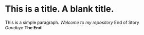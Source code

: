 # This is a title. A blank title.
This is a simple paragraph. 
*Welcome to my repository*
End of Story
*Goodbye*
**The End**
